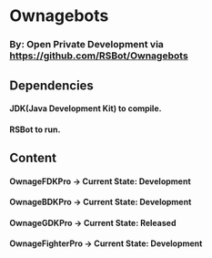 # Ownagebots
### By: Open Private Development via https://github.com/RSBot/Ownagebots

## Dependencies
#### JDK(Java Development Kit) to compile.
#### RSBot to run.

## Content
#### OwnageFDKPro -> Current State: Development
#### OwnageBDKPro -> Current State: Development
#### OwnageGDKPro -> Current State: Released
#### OwnageFighterPro -> Current State: Development
